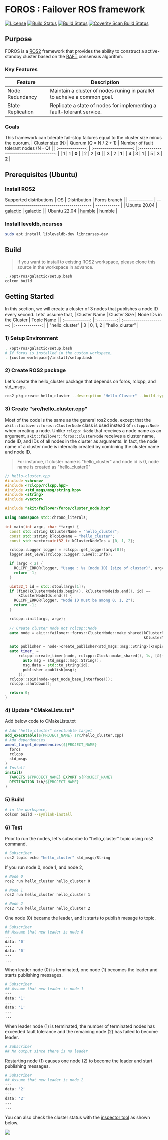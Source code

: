 # FOROS : Failover ROS framework

[![License](https://img.shields.io/badge/License-Apache_2.0-blue.svg)](https://opensource.org/licenses/Apache-2.0)
[![Build Status](https://build.ros2.org/job/Gdev__foros__ubuntu_focal_amd64/badge/icon?subject=build:galactic)](https://build.ros2.org/job/Gdev__foros__ubuntu_focal_amd64/)
[![Build Status](https://build.ros2.org/job/Gdev__foros__ubuntu_focal_amd64/badge/icon?subject=build:humble)](https://build.ros2.org/job/Gdev__foros__ubuntu_focal_amd64/)
[![Coverity Scan Build Status](https://scan.coverity.com/projects/24937/badge.svg)](https://scan.coverity.com/projects/foros)

## Purpose
FOROS is a [ROS2](https://docs.ros.org/en/galactic/index.html) framework that provides the ability to construct a active-standby cluster  based on the [RAFT](https://raft.github.io/) consensus algorithm.

### Key Features
| Feature           | Description                                                              |
| ----------------- | ------------------------------------------------------------------------ |
| Node Redundancy   | Maintain a cluster of nodes runing in parallel to acheive a common goal. |
| State Replication | Replicate a state of nodes for implementing a fault-tolerant service.    |

### Goals
This framework can tolerate fail-stop failures equal to the cluster size minus the quorum.
| Cluster size (N) | Quorum (Q = N / 2 + 1) | Number of fault tolerant nodes (N - Q) |
| :--------------: | :--------------------: | :------------------------------------: |
|        1         |           1            |                 **0**                  |
|        2         |           2            |                 **0**                  |
|        3         |           2            |                 **1**                  |
|        4         |           3            |                 **1**                  |
|        5         |           3            |                 **2**                  |

## Prerequisites (Ubuntu)
### Install ROS2
Supported distributions
| OS           | Distribution                                  | Foros branch |
| ------------ | --------------------------------------------- | ------------ |
| Ubuntu 20.04 | [galactic](https://docs.ros.org/en/galactic/) | galactic     |
| Ubuntu 22.04 | [humble](https://docs.ros.org/en/humble/)     | humble       |

### Install leveldb, ncurses
```bash
sudo apt install libleveldb-dev libncurses-dev
```

## Build
> If you want to install to existing ROS2 workspace, please clone this source in the workspace in advance.

```bash
. /opt/ros/galactic/setup.bash
colcon build
```

## Getting Started

In this section, we will create a cluster of 3 nodes that publishes a node ID every second.
Lets' assume that,
|  Cluster Name   | Cluster Size | Node IDs in the Cluster |   Topic Name    |
| :-------------: | :----------: | :---------------------: | :-------------: |
| "hello_cluster" |      3       |         0, 1, 2         | "hello_cluster" |

### 1) Setup Environment
```bash
. /opt/ros/galactic/setup.bash
# If foros is installed in the custom workspace,
. {custom workspace}/install/setup.bash
```

### 2) Create ROS2 package
Let's create the hello_cluster package that depends on foros, rclcpp, and std_msgs.

```bash
ros2 pkg create hello_cluster --description "Hello Cluster" --build-type ament_cmake --dependencies foros rclcpp std_msgs
```

### 3) Create "src/hello_cluster.cpp"
Most of the code is the same as the general ros2 code, except that the `akit::failover::foros::ClusterNode` class is used instead of `rclcpp::Node` when creating a node.
Unlike `rclcpp::Node` that receives a node name as an argument, `akit::failover::foros::ClusterNode` receives a cluster name, node ID, and IDs of all nodes in the cluster as arguments. In fact, the node name of a cluster node is internally created by combining the cluster name and node ID. 
> For instance, if cluster name is "hello_cluster" and node id is 0, node name is created as "hello_cluster0"

```cpp
// hello-cluster.cpp
#include <chrono>
#include <rclcpp/rclcpp.hpp>
#include <std_msgs/msg/string.hpp>
#include <string>
#include <vector>

#include "akit/failover/foros/cluster_node.hpp"

using namespace std::chrono_literals;

int main(int argc, char **argv) {
  const std::string kClusterName = "hello_cluster";
  const std::string kTopicName = "hello_cluster";
  const std::vector<uint32_t> kClusterNodeIds = {0, 1, 2};

  rclcpp::Logger logger = rclcpp::get_logger(argv[0]);
  logger.set_level(rclcpp::Logger::Level::Info);

  if (argc < 2) {
    RCLCPP_ERROR(logger, "Usage : %s {node ID} {size of cluster}", argv[0]);
    return -1;
  }

  uint32_t id = std::stoul(argv[1]);
  if (find(kClusterNodeIds.begin(), kClusterNodeIds.end(), id) ==
      kClusterNodeIds.end()) {
    RCLCPP_ERROR(logger, "Node ID must be among 0, 1, 2");
    return -1;
  }

  rclcpp::init(argc, argv);

  // Create cluster node not rclcpp::Node
  auto node = akit::failover::foros::ClusterNode::make_shared(kClusterName, id,
                                                              kClusterNodeIds);

  auto publisher = node->create_publisher<std_msgs::msg::String>(kTopicName, 1);
  auto timer_ =
      rclcpp::create_timer(node, rclcpp::Clock::make_shared(), 1s, [&]() {
        auto msg = std_msgs::msg::String();
        msg.data = std::to_string(id);
        publisher->publish(msg);
      });
  rclcpp::spin(node->get_node_base_interface());
  rclcpp::shutdown();

  return 0;
}
```

### 4) Update "CMakeLists.txt"
Add below code to CMakeLists.txt
```cmake
# Add "hello_cluster" exectuable target
add_executable(${PROJECT_NAME} src/hello_cluster.cpp)
# Add dependencies
ament_target_dependencies(${PROJECT_NAME}
  foros
  rclcpp
  std_msgs
)
# Install
install(
  TARGETS ${PROJECT_NAME} EXPORT ${PROJECT_NAME}
  DESTINATION lib/${PROJECT_NAME}
)
```

### 5) Build
```bash
# in the workspace,
colcon build --symlink-install
```

### 6) Test
Prior to run the nodes, let's subscribe to "hello_cluster" topic using ros2 command.
```bash
# Subscriber
ros2 topic echo "hello_cluster" std_msgs/String
```

If you run node 0, node 1, and node 2,
```bash
# Node 0
ros2 run hello_cluster hello_cluster 0
```
```bash
# Node 1
ros2 run hello_cluster hello_cluster 1
```
```bash
# Node 2
ros2 run hello_cluster hello_cluster 2
```

One node (0) became the leader, and it starts to publish mesage to topic.
```bash
# Subscriber
## Assume that new leader is node 0
---
data: '0'
---
data: '0'
---
...
```

When leader node (0) is terminated, one node (1) becomes the leader and starts publishing messages.
```bash
# Subscriber
## Assume that new leader is node 1
---
data: '1'
---
data: '1'
---
...
```

When leader node (1) is terminated, the number of terminated nodes has exceeded fault tolerance and the remaining node (2) has failed to become leader.
```bash
# Subscriber
## No output since there is no leader
```

Restarting node (1) causes one node (2) to become the leader and start publishing messages.
```bash
# Subscriber
## Assume that new leader is node 2
---
data: '2'
---
data: '2'
---
...
```

You can also check the cluster status with the [inspector tool](docs/inspector.md) as shown below.

![](docs/images/hello-cluster.gif)
